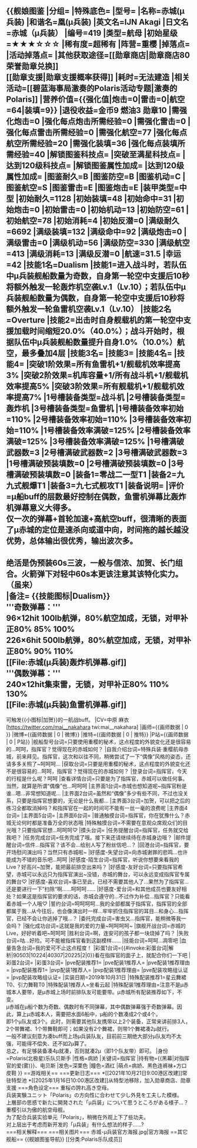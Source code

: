 {{舰娘图鉴 
|分组=
|特殊底色=
|型号=
|名称=赤城(μ兵装)
|和谐名=凰(μ兵装)
|英文名=IJN Akagi
|日文名=赤城（μ兵装）
|编号=419
|类型=航母
|初始星级=★★★☆☆☆
|稀有度=超稀有
|阵营=重樱
|掉落点=
|活动掉落点=
|其他获取途径=[[勋章商店|勋章商店80荣誉勋章兑换]]<br>[[勋章支援|勋章支援概率获得]]
|耗时=<!-- 04:40:00 -->无法建造
|相关活动=[[碧蓝海事局激奏的Polaris活动专题|激奏的Polaris]]
|营养价值={{强化值|炮击=0|雷击=0|航空=64|装填=9}}
|退役收益=金币9 燃油3 勋章10
|需强化炮击=0
|强化每点炮击所需经验=0
|需强化雷击=0
|强化每点雷击所需经验=0
|需强化航空=77
|强化每点航空所需经验=20
|需强化装填=36
|强化每点装填所需经验=40
|解锁图鉴科技点=
|突破至满星科技点=
|达到120级科技点=
|解锁图鉴属性加成=
|达到120级属性加成=
|图鉴耐久=B
|图鉴防空=B
|图鉴机动=C
|图鉴航空=S
|图鉴雷击=E
|图鉴炮击=E
|装甲类型=中型
|初始耐久=1128
|初始装填=48
|初始命中=31
|初始炮击=0
|初始雷击=0
|初始机动=13
|初始防空=61
|初始航空=78
|初始消耗=4
|初始反潜=0
|满级耐久=6692
|满级装填=132
|满级命中=92
|满级炮击=0
|满级雷击=0
|满级机动=56
|满级防空=330
|满级航空=413
|满级消耗=13
|满级反潜=0
|航速=31.5
|幸运=42
|技能1名=Dualism
|技能1=进入战斗时，若队伍中μ兵装舰船数量为奇数，自身第一轮空中支援后10秒将额外触发一轮轰炸机空袭Lv.1（Lv.10）；若队伍中μ兵装舰船数量为偶数，自身第一轮空中支援后10秒将额外触发一轮鱼雷机空袭Lv.1（Lv.10）
|技能2名=Overture
|技能2=出击时自身舰载机的第一轮空中支援加载时间缩短20.0%（40.0%）；战斗开始时，根据队伍中μ兵装舰船数量提升自身1.0%（10.0%）航空，最多叠加4层
|技能3名=
|技能3=
|技能4名=
|技能4=
|突破1阶效果=所有鱼雷机+1/舰载机效率提高3%
|突破2阶效果=机库容量+1/所有战斗机+1/舰载机效率提高5%
|突破3阶效果=所有舰载机+1/舰载机效率提高7%
|1号槽装备类型=战斗机
|2号槽装备类型=轰炸机
|3号槽装备类型=鱼雷机
|1号槽装备效率初始=110%
|2号槽装备效率初始=110%
|3号槽装备效率初始=110%
|1号槽装备效率满破=125%
|2号槽装备效率满破=125%
|3号槽装备效率满破=125%
|1号槽满破武器数=3
|2号槽满破武器数=2
|3号槽满破武器数=3
|1号槽满破预装填数=0
|2号槽满破预装填数=0
|3号槽满破预装填数=0
|装备1=零战二一型T1
|装备2=九九式舰爆T1
|装备3=九七式舰攻T1
|装备说明=
|评价=μ船buff的层数最好控制在偶数，鱼雷机弹幕比轰炸机弹幕意义大得多。<br>
仅一次的弹幕+首轮加速+高航空buff，很清晰的表面了μ赤城的定位是速杀向或道中向，时间拖的越长越没优势，总体输出很优秀，输出波次多。<br>
----
绝活是伪预装60s三波，一般与信浓、加贺、长门组合。火箭弹下对轻中60s本更该注意其该特化实力。（虽来）<br>
|备注=
{{技能图标|Dualism}}<br>
'''奇数弹幕：'''<br>
96×12hit 100lb航弹，80%航空加成，无锁，对甲补正80% 85% 100%<br>
226×6hit 500lb航弹，80%航空加成，无锁，对甲补正80% 90% 110%<br>
[[File:赤城(μ兵装)轰炸机弹幕.gif]]<br>
'''偶数弹幕：'''<br>
240×12hit集束雷，无锁，对甲补正80% 110% 130%<br>
[[File:赤城(μ兵装)鱼雷机弹幕.gif]]<br>
----
可触发{{小图标|加贺}}的一航战buff。
|CV=中原 麻衣 [https://twitter.com/mai__nakahara twi:mai__nakahara]
|画师={{画师数据 | 0 }}
|微博={{画师数据 | 0 | 微博}}
|推特={{画师数据 | 0 | 推特}}
|P站={{画师数据 | 0 | P站}}
|舰船型号台词=只要使用重樱的秘术，这点程度的外貌变化还是很容易的…呵呵，指挥官？觉得现在的赤城如何？
|自我介绍台词=特殊兵装·重樱航母赤城，前来拜见。指挥官，这次和以往不同，稍微尝试了一下“偶像”风格的姿态，还请多多关照了~呵呵呵…
|获取台词=只要是用重樱的秘术，这点程度的外貌变化还不是很容易的…呵呵，指挥官？觉得现在的赤城如何？
|登录台词=指挥官，今天的行程是什么呢？呵呵
|查看详情台词=只要是为了指挥官，赤城可以做任何事。当然，就算是所谓“偶像”也…呵呵呵
|主界面1台词=赤城也想知道呢~指挥官粉是谁…嗯…非常想知道呢…
|主界面2台词=虽然和“偶像”多少有些不同，不过也没关系，只要是指挥官想要的，无论是什么我都…
|主界面3台词=加贺，可以把之后的练习全都取消掉吗？和指挥官在一起的时间可不能有一丝一毫的浪费呢
|主界面4台词=
|主界面5台词=
|主界面6台词= 
|普通触摸台词=指挥官，你在犹豫什么？赤城无论何时都是准备万全的状态哦
|特殊触摸台词=不需要在意观众席观众们的目光哦？只要指挥官想…呵呵呵♡
|摸头台词=
|任务提醒台词=指挥官，任务就交给我吧？
|任务完成台词=任务完成了哦。接下来还请继续待在赤城身边哦？
|邮件提醒台词=信件…指挥官？该不会…给别人写了粉丝信吧…？
|回港台词=指挥官，要开场慰问演出吗？当然只有赤城啦~
|好感度-失望台词=向赤城谢罪的悲鸣…也许能成为不错的音乐吧…呵呵
|好感度-陌生台词=指挥官，听说你想要来看我的Live？好高兴~加贺，能把最前排空出来吗？
|好感度-友好台词=只要指挥官希望，赤城可以永远只为指挥官演出~没错，赤城的舞台，可以永远变成指挥官专属的舞台♡
|好感度-喜欢台词=事已至此，已经不需要其他人了…果然为了指挥官…还是要进行一下”扫除“啊……呵呵呵……
|好感度-爱台词=和其他成员也要友好相处？如果这是指挥官的要求的话，赤城会遵守的…不过作为补偿…指挥官？只能看着赤城一个人哦♡
|誓约台词=呵呵呵呵…我的全部都属于指挥官，指挥官的全部都属于我…从今往后，也会像演出时一样…牢牢抓住指挥官的耳目…和身心…指挥官，已经不会让你逃掉了哦…？
|委托完成台词=害虫又…指挥官，能稍微等我一会吗？
|强化成功台词=这就是我的爱的力量~呵呵呵呵~
|旗舰开战台词=赤城的Live，好好听着吧~呵呵呵
|胜利台词=啊，连安可的孩子都一块烧掉了吗？
|失败台词=咕…好险。可不能被指挥官看到这副模样……
|技能台词=呵呵…凋零吧
|血量告急台词=我的爱可不止这点程度！
|彩蛋1台词={{#invoke:彩蛋台词|解析|90503|10224|40307|20225|2|0}}看在指挥官的面子上，就配合你们一下吧
|彩蛋2台词=
|彩蛋3台词=
|pve配装推荐1=
|pve配装1推荐人=
|pve配装1推荐理由=
|pvp配装推荐1=
|pvp配装1推荐人=
|pvp配装1推荐理由=
|pve配装攻略组认证=
|pvp配装攻略组认证=
|实装日期=2019年10月31日
|特殊配装推荐1=星云舞裙T0、引力舞鞋T0
|特殊配装1推荐人=坐看云起
|特殊配装1推荐理由=注意不是μ赤城本人要带，是μ赤城上场时前排队友可能要带。μ赤城所有配装推荐如下，不变。<br>
μ赤城在μ船个数为奇数、偶数时有不同弹幕，其中偶数弹幕强于奇数弹幕。因此，算上μ赤城本人，需要把水面6船中，μ船的个数凑成2个或4个。<br>
即1个μ队友或3个。此时，则需要其他队友携带以上2个装备，正常来讲前排3人，2个带舞裙、1个带舞鞋即可；如果没有2个舞裙，则带1个舞裙凑2μ就行。<br>
一般不建议刻意为凑buff而上场μ兵装队友，目前前三期绝大部分μ队友均不太强，可能得不偿失、还不如2μ算了。<br>
总之，有足够装备凑4μ就凑，否则就凑2μ（即1个队友带）即可。
|身份=Polaris(北极星)乐队贝斯手
|性格=病娇
|关键词=指挥官
|持有物={{黑幕|对指挥官的爱(雾)}}、电贝斯
|发色=深栗色
|瞳色=酒红
|萌点=病娇、黑色连裤袜+方口皮鞋
}}
==游戏相关==
===更新日志===
*[[2021年10月21日9:00港区改建]]常驻特型池
*[[2025年1月16日10:00港区改建]]从特型池移除，加入勋章商店、勋章支援
===角色设定===
重桜の誇れ高き空母。<br>
兵装実験ユニット「Polaris」の方向性に合わせて少し外見を工夫した模様。<br>
上層部の思惑で新たに開発された「μ兵装」について思うところがある様子…？<br>
重樱引以为傲的航空母舰。<br>
为了配合兵装实验单元「Polaris」，稍微在外观上下了些功夫。<br>
对上层出于考虑而新开发的「μ兵装」有什么想法的样子……?<br>
===相关解释===
===相关图片===
<gallery mode="packed" heights="280px">
赤城-μ兵装官方海报.jpg|官方海报
</gallery>
==其它舰船==
{{舰娘图鉴导航}}
[[分类:Polaris乐队成员]]